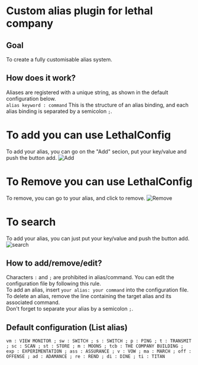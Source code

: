 # Custom alias plugin for lethal company

## Goal

To create a fully customisable alias system.

## How does it work?

Aliases are registered with a unique string, as shown in the default configuration below.  
```alias keyword : command``` This is the structure of an alias binding, and each alias binding is separated by a semicolon ```;```.

# To add you can use LethalConfig

To add your alias, you can go on the "Add" secion, put your key/value and push the button add.
![Add](gifs/add.gif)

# To Remove you can use LethalConfig

To remove, you can go to your alias, and click to remove.
![Remove](gifs/remove.gif)

# To search

To add your alias, you can just put your key/value and push the button add.
![search](gifs/search.gif)

## How to add/remove/edit?

Characters ```:``` and ```;``` are prohibited in alias/command. You can edit the configuration file by following this rule.  
To add an alias, insert ```your alias: your command``` into the configuration file.  
To delete an alias, remove the line containing the target alias and its associated command.  
Don't forget to separate your alias by a semicolon ```;```.

## Default configuration (List alias)

```vm : VIEW MONITOR ; sw : SWITCH ; s : SWITCH ; p : PING ; t : TRANSMIT ; sc : SCAN ; st : STORE ; m : MOONS ; tcb : THE COMPANY BUILDING ; exp : EXPERIMENTATION ; ass : ASSURANCE ; v : VOW ; ma : MARCH ; off : OFFENSE ; ad : ADAMANCE ; re : REND ; di : DINE ; ti : TITAN```
